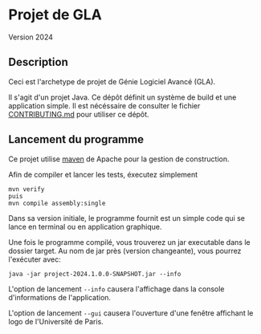 # Projet de GLA
Version 2024

## Description
Ceci est l'archetype de projet de Génie Logiciel Avancé (GLA).

Il s'agit d'un projet Java. Ce dépôt définit un système de build et une application simple. Il est nécéssaire de consulter le fichier [CONTRIBUTING.md](CONTRIBUTING.md) pour utiliser ce dépôt.

## Lancement du programme
Ce projet utilise [maven](https://maven.apache.org/) de Apache pour la gestion de construction.

Afin de compiler et lancer les tests, éxecutez simplement
```
mvn verify
puis
mvn compile assembly:single
```

Dans sa version initiale, le programme fournit est un simple code qui se lance en terminal ou en application graphique.

Une fois le programme compilé, vous trouverez un jar executable dans le dossier target. Au nom de jar près (version changeante), vous pourrez l'exécuter avec:
```
java -jar project-2024.1.0.0-SNAPSHOT.jar --info
```

L'option de lancement `--info` causera l'affichage dans la console d'informations de l'application.

L'option de lancement `--gui` causera l'ouverture d'une fenêtre affichant le logo de l'Université de Paris.

